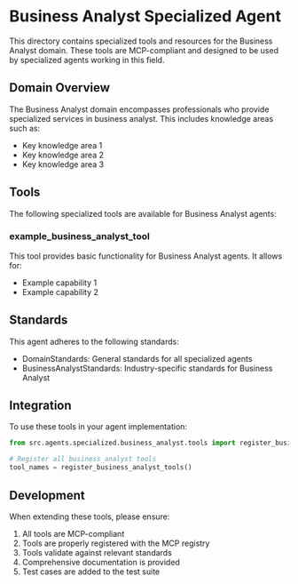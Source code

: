 # Business Analyst Specialized Agent

This directory contains specialized tools and resources for the Business Analyst domain. These tools are MCP-compliant and designed to be used by specialized agents working in this field.

## Domain Overview

The Business Analyst domain encompasses professionals who provide specialized services in business analyst. This includes knowledge areas such as:

- Key knowledge area 1
- Key knowledge area 2
- Key knowledge area 3

## Tools

The following specialized tools are available for Business Analyst agents:

### example_business_analyst_tool

This tool provides basic functionality for Business Analyst agents. It allows for:

- Example capability 1
- Example capability 2

## Standards

This agent adheres to the following standards:

- DomainStandards: General standards for all specialized agents
- BusinessAnalystStandards: Industry-specific standards for Business Analyst

## Integration

To use these tools in your agent implementation:

```python
from src.agents.specialized.business_analyst.tools import register_business_analyst_tools

# Register all business_analyst tools
tool_names = register_business_analyst_tools()
```

## Development

When extending these tools, please ensure:

1. All tools are MCP-compliant
2. Tools are properly registered with the MCP registry
3. Tools validate against relevant standards
4. Comprehensive documentation is provided
5. Test cases are added to the test suite
